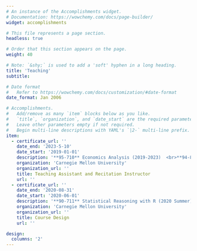 ```yaml
---
# An instance of the Accomplishments widget.
# Documentation: https://wowchemy.com/docs/page-builder/
widget: accomplishments

# This file represents a page section.
headless: true

# Order that this section appears on the page.
weight: 40

# Note: `&shy;` is used to add a 'soft' hyphen in a long heading.
title: 'Teaching'
subtitle:

# Date format
#   Refer to https://wowchemy.com/docs/customization/#date-format
date_format: Jan 2006

# Accomplishments.
#   Add/remove as many `item` blocks below as you like.
#   `title`, `organization`, and `date_start` are the required parameters.
#   Leave other parameters empty if not required.
#   Begin multi-line descriptions with YAML's `|2-` multi-line prefix.
item:
  - certificate_url: ''
    date_end: '2023-5-10'
    date_start: '2019-01-01'
    description: '**95-710** Economics Analysis (2019-2023)  <br>**94-834** Applied Econometrics I (2019-2023) <br>**94-835** Applied Econometrics II (2020-2023)'
    organization: 'Carnegie Mellon University'
    organization_url: ''
    title: Teaching Assistant and Recitation Instructor
    url: ''
  - certificate_url: ''
    date_end: '2020-08-31'
    date_start: '2020-06-01'
    description: '**90-711** Statistical Reasoning with R (2020 Summer)'
    organization: 'Carnegie Mellon University'
    organization_url: ''
    title: Course Design
    url: ''

design:
  columns: '2'
---
```

